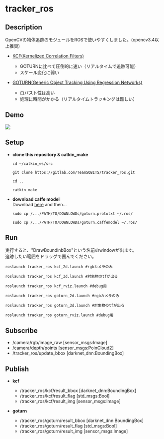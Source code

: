 # tracker_ros

## Description
OpenCVの物体追跡のモジュールをROSで使いやすくしました。(opencv3.4以上推奨)

- [KCF(Kernelized Correlation Filters)](https://www.slideshare.net/hitoshinishimura75/kcf-75287109)
   - GOTURNに比べて圧倒的に速い（リアルタイムで追跡可能）
   - スケール変化に弱い

- [GOTURN(Generic Object Tracking Using Regression Networks)](https://qiita.com/nonbiri15/items/ca3d43acea0ccd43d412#goturn-tracker)  
  - ロバスト性は高い
  - 処理に時間がかかる（リアルタイムトラッキングは難しい）

## Demo  
![](gif/demo.gif)

## Setup
- **clone this repository & catkin_make**
  ```
  cd ~/catkin_ws/src

  git clone https://gitlab.com/TeamSOBITS/tracker_ros.git

  cd ..

  catkin_make
  ```

- **download caffe model**  
  Download [here](https://github.com/Mogball/goturn-files)
  and then...  
  ```
  sudo cp /.../PATH/TO/DOWNLOWDs/goturn.prototxt ~/.ros/

  sudo cp /.../PATH/TO/DOWNLOWDs/goturn.caffemodel ~/.ros/
  ```

## Run
実行すると、"DrawBoundinbBox"という名前のwindowが出ます。  
追跡したい範囲をドラッグで囲んでください。

```
roslaunch tracker_ros kcf_2d.launch #rgbカメラのみ
```
```
roslaunch tracker_ros kcf_3d.launch #対象物のtfが出る
```
```
roslaunch tracker_ros kcf_rviz.launch #debug用
```
```
roslaunch tracker_ros goturn_2d.launch #rgbカメラのみ
```
```
roslaunch tracker_ros goturn_3d.launch #対象物のtfが出る
```
```
roslaunch tracker_ros goturn_rviz.launch #debug用
```

## Subscribe
- /camera/rgb/image_raw [sensor_msgs:Image]
- /camera/depth/points [sensor_msgs:PoinCloud2]
- /tracker_ros/update_bbox [darknet_dnn:BoundingBox]

## Publish
- **kcf**
  - /tracker_ros/kcf/result_bbox [darknet_dnn:BoundingBox]
  - /tracker_ros/kcf/result_flag [std_msgs:Bool]
  - /tracker_ros/kcf/result_img [sensor_msgs:Image]

- **goturn**
  - /tracker_ros/goturn/result_bbox [darknet_dnn:BoundingBox]
  - /tracker_ros/goturn/result_flag [std_msgs:Bool]
  - /tracker_ros/goturn/result_img [sensor_msgs:Image]

